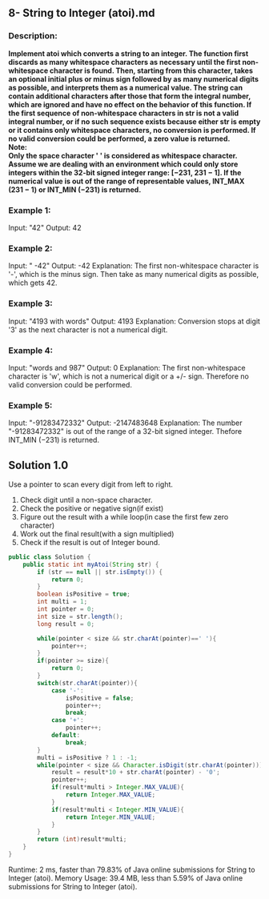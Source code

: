 ## 8- String to Integer (atoi).md

### Description:

**Implement atoi which converts a string to an integer. The function first discards as many whitespace characters as necessary until the first non-whitespace character is found. Then, starting from this character, takes an optional initial plus or minus sign followed by as many numerical digits as possible, and interprets them as a numerical value. The string can contain additional characters after those that form the integral number, which are ignored and have no effect on the behavior of this function. If the first sequence of non-whitespace characters in str is not a valid integral number, or if no such sequence exists because either str is empty or it contains only whitespace characters, no conversion is performed.
If no valid conversion could be performed, a zero value is returned.  
Note:  
Only the space character ' ' is considered as whitespace character.
Assume we are dealing with an environment which could only store integers within the 32-bit signed integer range: [−231,  231 − 1]. If the numerical value is out of the range of representable values, INT_MAX (231 − 1) or INT_MIN (−231) is returned.**

### Example 1:

Input: "42"
Output: 42
### Example 2:

Input: "   -42"
Output: -42
Explanation: The first non-whitespace character is '-', which is the minus sign.
             Then take as many numerical digits as possible, which gets 42.
### Example 3:

Input: "4193 with words"
Output: 4193
Explanation: Conversion stops at digit '3' as the next character is not a numerical digit.
### Example 4:

Input: "words and 987"
Output: 0
Explanation: The first non-whitespace character is 'w', which is not a numerical 
             digit or a +/- sign. Therefore no valid conversion could be performed.
### Example 5:

Input: "-91283472332"
Output: -2147483648
Explanation: The number "-91283472332" is out of the range of a 32-bit signed integer.
             Thefore INT_MIN (−231) is returned.

## Solution 1.0
Use a pointer to scan every digit from left to right.   
1. Check digit until a non-space character.
2. Check the positive or negative sign(if exist)
3. Figure out the result with a while loop(in case the first few zero character)
4. Work out the final result(with a sign multiplied)
5. Check if the result is out of Integer bound.

```java
public class Solution {
    public static int myAtoi(String str) {
        if (str == null || str.isEmpty()) {
            return 0;
        }
        boolean isPositive = true;
        int multi = 1;
        int pointer = 0;
        int size = str.length();
        long result = 0;

        while(pointer < size && str.charAt(pointer)==' '){
            pointer++;
        }
        if(pointer >= size){
            return 0;
        }
        switch(str.charAt(pointer)){
            case '-':
                isPositive = false;
                pointer++;
                break;
            case '+':
                pointer++;
            default:
                break;
        }
        multi = isPositive ? 1 : -1;
        while(pointer < size && Character.isDigit(str.charAt(pointer))){
            result = result*10 + str.charAt(pointer) - '0';
            pointer++;
            if(result*multi > Integer.MAX_VALUE){
                return Integer.MAX_VALUE;
            }
            if(result*multi < Integer.MIN_VALUE){
                return Integer.MIN_VALUE;
            }
        }
        return (int)result*multi;
    }
}
```
Runtime: 2 ms, faster than 79.83% of Java online submissions for String to Integer (atoi).
Memory Usage: 39.4 MB, less than 5.59% of Java online submissions for String to Integer (atoi).

